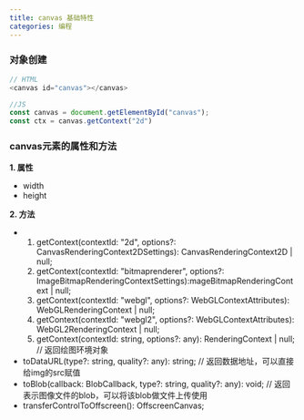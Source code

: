 ```yaml
---
title: canvas 基础特性
categories: 编程
---
```

### 对象创建
```javascript
// HTML
<canvas id="canvas"></canvas>

//JS
const canvas = document.getElementById("canvas");
const ctx = canvas.getContext("2d")

```
### canvas元素的属性和方法
**1. 属性**
- width
- height

**2. 方法**
- 1. getContext(contextId: "2d", options?: CanvasRenderingContext2DSettings): CanvasRenderingContext2D | null;
  2. getContext(contextId: "bitmaprenderer", options?: ImageBitmapRenderingContextSettings):mageBitmapRenderingContext | null;
  3. getContext(contextId: "webgl", options?: WebGLContextAttributes): WebGLRenderingContext | null;
  4. getContext(contextId: "webgl2", options?: WebGLContextAttributes): WebGL2RenderingContext | null;
  5. getContext(contextId: string, options?: any): RenderingContext | null;
// 返回绘图环境对象
- toDataURL(type?: string, quality?: any): string; // 返回数据地址，可以直接给img的src赋值
- toBlob(callback: BlobCallback, type?: string, quality?: any): void; // 返回表示图像文件的blob，可以将该blob做文件上传使用
- transferControlToOffscreen(): OffscreenCanvas;